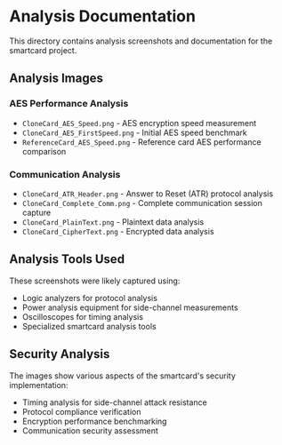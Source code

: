 # Analysis Documentation

This directory contains analysis screenshots and documentation for the smartcard project.

## Analysis Images

### AES Performance Analysis
- `CloneCard_AES_Speed.png` - AES encryption speed measurement
- `CloneCard_AES_FirstSpeed.png` - Initial AES speed benchmark
- `ReferenceCard_AES_Speed.png` - Reference card AES performance comparison

### Communication Analysis
- `CloneCard_ATR_Header.png` - Answer to Reset (ATR) protocol analysis
- `CloneCard_Complete_Comm.png` - Complete communication session capture
- `CloneCard_PlainText.png` - Plaintext data analysis
- `CloneCard_CipherText.png` - Encrypted data analysis

## Analysis Tools Used

These screenshots were likely captured using:
- Logic analyzers for protocol analysis
- Power analysis equipment for side-channel measurements
- Oscilloscopes for timing analysis
- Specialized smartcard analysis tools

## Security Analysis

The images show various aspects of the smartcard's security implementation:
- Timing analysis for side-channel attack resistance
- Protocol compliance verification
- Encryption performance benchmarking
- Communication security assessment
